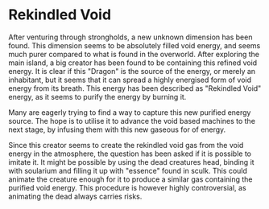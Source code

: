 # Rekindled Void

After venturing through strongholds, a new unknown dimension has been found. This dimension seems to be absolutely filled 
void energy, and seems much purer compared to what is found in the overworld. After exploring the main island, a big creator 
has been found to be containing this refined void energy. It is clear if this "Dragon" is the source of the energy, or merely 
an inhabitant, but it seems that it can spread a highly energised form of void energy from its breath. This energy has been 
described as "Rekindled Void" energy, as it seems to purify the energy by burning it.

Many are eagerly trying to find a way to capture this new purified energy source. The hope is to utilise it to advance the 
void based machines to the next stage, by infusing them with this new gaseous for of energy.

Since this creator seems to create the rekindled void gas from the void energy in the atmosphere, the question has been asked 
if it is possible to imitate it. It might be possible by using the dead creatures head, binding it with soularium and filling 
it up with "essence" found in sculk. This could animate the creature enough for it to produce a similar gas containing the 
purified void energy. This procedure is however highly controversial, as animating the dead always carries risks.